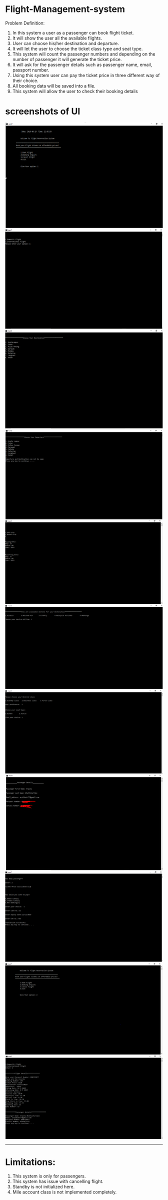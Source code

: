 # Flight-Management-system

Problem Definition:

1. In this system a user as a passenger can book flight ticket.
2. It will show the user all the available flights.
3. User can choose his/her destination and departure.
4. It will let the user to choose the ticket class type and seat type.
5. This system will count the passenger numbers and depending on the number of passenger it will generate the ticket price.
3. It will ask for the passenger details such as passenger name, email, passport number.
4. Using this system user can pay the ticket price in three different way of their choice.
5. All booking data will be saved into a file.
6. This system will allow the user to check their booking details


# screenshots of UI


![alt text](https://github.com/Arpi33/Flight-Management-system/blob/main/UI/b1.PNG?raw=true)
<br>
![alt text](https://github.com/Arpi33/Flight-Management-system/blob/main/UI/b2.PNG?raw=true)
<br>
![alt text](https://github.com/Arpi33/Flight-Management-system/blob/main/UI/b3.PNG?raw=true)
<br>
![alt text](https://github.com/Arpi33/Flight-Management-system/blob/main/UI/b4.PNG?raw=true)
<br>
![alt text](https://github.com/Arpi33/Flight-Management-system/blob/main/UI/b5.PNG?raw=true)
<br>
![alt text](https://github.com/Arpi33/Flight-Management-system/blob/main/UI/b6.PNG?raw=true)
<br>
![alt text](https://github.com/Arpi33/Flight-Management-system/blob/main/UI/b7.PNG?raw=true)
<br>
![alt text](https://github.com/Arpi33/Flight-Management-system/blob/main/UI/b8.PNG?raw=true)
<br>
![alt text](https://github.com/Arpi33/Flight-Management-system/blob/main/UI/b9.PNG?raw=true)
<br>
![alt text](https://github.com/Arpi33/Flight-Management-system/blob/main/UI/b10.PNG?raw=true)
<br>
![alt text](https://github.com/Arpi33/Flight-Management-system/blob/main/UI/b11.PNG?raw=true)

<hr>

# Limitations:
1. This system is only for passengers.
2. This system has issue with cancelling flight.
3. Standby is not initialized here.
4. Mile account class is not implemented completely.

